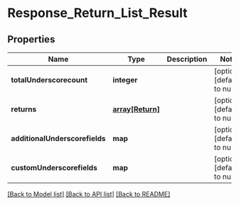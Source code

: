 # Response_Return_List_Result

## Properties
Name | Type | Description | Notes
------------ | ------------- | ------------- | -------------
**totalUnderscorecount** | **integer** |  | [optional] [default to null]
**returns** | [**array[Return]**](Return.md) |  | [optional] [default to null]
**additionalUnderscorefields** | **map** |  | [optional] [default to null]
**customUnderscorefields** | **map** |  | [optional] [default to null]

[[Back to Model list]](../README.md#documentation-for-models) [[Back to API list]](../README.md#documentation-for-api-endpoints) [[Back to README]](../README.md)


